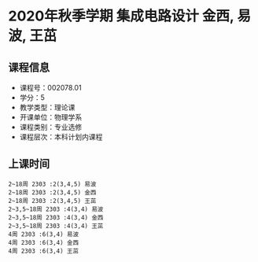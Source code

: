 # 2020年秋季学期 集成电路设计 金西, 易波, 王茁






## 课程信息

- 课程号：002078.01
- 学分：5
- 教学类型：理论课
- 开课单位：物理学系
- 课程类别：专业选修
- 课程层次：本科计划内课程

## 上课时间

```
2~18周 2303 :2(3,4,5) 易波
2~18周 2303 :2(3,4,5) 金西
2~18周 2303 :2(3,4,5) 王茁
2~3,5~18周 2303 :4(3,4) 易波
2~3,5~18周 2303 :4(3,4) 金西
2~3,5~18周 2303 :4(3,4) 王茁
4周 2303 :6(3,4) 易波
4周 2303 :6(3,4) 金西
4周 2303 :6(3,4) 王茁
```

